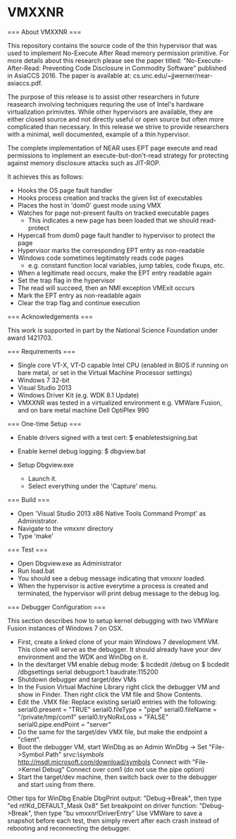# VMXXNR
=== About VMXXNR ===

This repository contains the source code of the thin hypervisor that was used
to implement No-Execute After Read memory permission primitive.
For more details about this research please see the paper titled:
"No-Execute-After-Read: Preventing Code Disclosure in Commodity Software"
published in AsiaCCS 2016.
The paper is available at: cs.unc.edu/~jjwerner/near-asiaccs.pdf.

The purpose of this release is to assist other researchers in future reasearch
involving techniques requring the use of Intel's hardware virtualization
primivites. While other hypervisors are available, they are either closed source
and not directly useful or open source but often more complicated than necessary.
In this release we strive to provide researchers with a minimal, well documented,
example of a thin hypervisor.

The complete implementation of NEAR uses EPT page execute and read permissions
to implement an execute-but-don't-read strategy for protecting against memory
disclosure attacks such as JIT-ROP.

It achieves this as follows:
 - Hooks the OS page fault handler
 - Hooks process creation and tracks the given list of executables
 - Places the host in 'dom0' guest mode using VMX
 - Watches for page not-present faults on tracked executable pages
   - This indicates a new page has been loaded that we should read-protect
 - Hypercall from dom0 page fault handler to hypervisor to protect the page
 - Hypervisor marks the corresponding EPT entry as non-readable
 - Windows code sometimes legitimately reads code pages
   - e.g. constant function local variables, jump tables, code fixups, etc.
 - When a legitimate read occurs, make the EPT entry readable again
 - Set the trap flag in the hypervisor
 - The read will succeed, then an NMI exception VMExit occurs
 - Mark the EPT entry as non-readable again
 - Clear the trap flag and continue execution


=== Acknowledgements ===

This work is supported in part by the National Science Foundation under award
1421703.

=== Requirements ===
- Single core VT-X, VT-D capable Intel CPU (enabled in BIOS if running on bare
  metal, or set in the Virtual Machine Processor settings)
- Windows 7 32-bit
- Visual Studio 2013
- Windows Driver Kit (e.g. WDK 8.1 Update)
- VMXXNR was tested in a virtualized environment e.g. VMWare Fusion, and on
  bare metal machine Dell OptiPlex 990


=== One-time Setup ===

- Enable drivers signed with a test cert:
  $ enabletestsigning.bat

- Enable kernel debug logging:
  $ dbgview.bat

- Setup Dbgview.exe
  - Launch it.
  - Select everything under the 'Capture' menu.


=== Build ===

- Open 'Visual Studio 2013 x86 Native Tools Command Prompt' as Administrator.
- Navigate to the vmxxnr directory
- Type 'make'


=== Test ===

- Open Dbgview.exe as Administrator
- Run load.bat
- You should see a debug message indicating that vmxxnr loaded.
- When the hypervisor is active everytime a process is created and terminated,
  the hypervisor will print debug message to the debug log.


=== Debugger Configuration ===

This section describes how to setup kernel debugging with two VMWare Fusion
instances of Windows 7 on OSX.

  - First, create a linked clone of your main Windows 7 development VM. This
    clone will serve as the debugger. It should already have your dev
    environment and the WDK and WinDbg on it.
  - In the dev/target VM enable debug mode:
      $ bcdedit /debug on
      $ bcdedit /dbgsettings serial debugport:1 baudrate:115200
  - Shutdown debugger and target/dev VMs
  - In the Fusion Virtual Machine Library right click the debugger VM and show
    in Finder. Then right click the VM file and Show Contents.
  - Edit the .VMX file:
    Replace existing serial0 entries with the following:
      serial0.present = "TRUE"
      serial0.fileType = "pipe"
      serial0.fileName = "/private/tmp/com1"
      serial0.tryNoRxLoss = "FALSE"
      serial0.pipe.endPoint = "server"
  - Do the same for the target/dev VMX file, but make the endpoint a "client".
  - Boot the debugger VM, start WinDbg as an Admin
    WinDbg -> Set "File->Symbol Path"
      srv*c:\symbols* http://msdl.microsoft.com/download/symbols
    Connect with "File->Kernel Debug"
      Connect over com1 (do not use the pipe option)
  - Start the target/dev machine, then switch back over to the debugger and
    start using from there.

Other tips for WinDbg
  Enable DbgPrint output:
    "Debug->Break", then type "ed nt!Kd_DEFAULT_Mask 0x8"
  Set breakpoint on driver function:
    "Debug->Break", then type "bu vmxxnr!DriverEntry"
  Use VMWare to save a snapshot before each test, then simply revert after
  each crash instead of rebooting and reconnecting the debugger.
